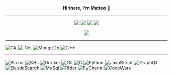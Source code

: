 <p align="center">
  <strong>Hi there, I'm Matteo 👋</strong>
</p>

---

<p align="center">
  <a href="https://linkedin.com/in/matteo-t-10124020"><img src="https://img.shields.io/badge/-Matteo%20Tosato-0077B5?style=flat&logo=Linkedin&logoColor=white" /></a>
  <a href="https://instagram.com/blualchemico"><img src="https://img.shields.io/badge/-@blualchemico-E4405F?style=flat&logo=Instagram&logoColor=white" /></a>
  <a href="https://www.pinterest.com/matteotosato"><img src="https://img.shields.io/badge/-@matteotosato-BD081C?style=flat&logo=Pinterest&logoColor=white" /></a>
  <a href="https://twitter.com/vishvamitra87"><img src="https://img.shields.io/badge/-@vishvamitra87-0077B5?style=flat&logo=Twitter&logoColor=white" /></a>
  
</p>

<p align="center">
  <a href="https://www.codewars.com/users/vishvamitra/completed" target"_blank"><img src="https://www.codewars.com/users/vishvamitra/badges/small" /></a>
</p>

---

![C#](https://img.shields.io/badge/-C%23-05122A?style=flat&logo=c-sharp&logoColor=green)
![.Net](https://img.shields.io/badge/-.NET-05122A?style=flat&logo=.net)
![MongoDb](https://img.shields.io/badge/-MongoDb-05122A?style=flat&logo=mongodb)
![C++](https://img.shields.io/badge/-C++-05122A?style=flat&logo=C%2B%2B&logoColor=00599C)

---

![Blazor](https://img.shields.io/badge/-Blazor-05122A?style=flat&logo=blazor&logoColor=purple)
![K8s](https://img.shields.io/badge/-Kubernetes-05122A?style=flat&logo=kubernetes)
![Docker](https://img.shields.io/badge/-Docker-05122A?style=flat&logo=docker)
![Git](https://img.shields.io/badge/-Git-05122A?style=flat&logo=git)
![C](https://img.shields.io/badge/-C-05122A?style=flat&logo=C&logoColor=A8B9CC)
![Python](https://img.shields.io/badge/-Python-05122A?style=flat&logo=python)
![JavaScript](https://img.shields.io/badge/-JavaScript-05122A?style=flat&logo=javascript)
![GraphQl](https://img.shields.io/badge/-GraphQl-05122A?style=flat&logo=graphql)
![ElasticSearch](https://img.shields.io/badge/-ElasticSearch-05122A?style=flat&logo=elasticsearch)
![MsSql](https://img.shields.io/badge/-Microsoft%20Sql%20Server-05122A?style=flat&logo=microsoft%20sql%20server)
![Rider](https://img.shields.io/badge/-Rider-05122A?style=flat&logo=rider)
![PyCharm](https://img.shields.io/badge/-PyCharm-05122A?style=flat&logo=pycharm)
![CodeWars](https://img.shields.io/badge/-CodeWars-05122A?style=flat&logo=codewars&logoColor=red)
